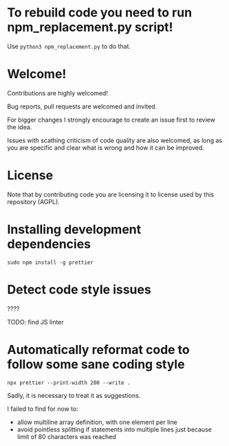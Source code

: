 # To rebuild code you need to run npm_replacement.py script!

Use `python3 npm_replacement.py` to do that.

# Welcome!

Contributions are highly welcomed!

Bug reports, pull requests are welcomed and invited.

For bigger changes I strongly encourage to create an issue first to review the idea.

Issues with scathing criticism of code quality are also welcomed, as long as you are specific and clear what is wrong and how it can be improved.

# License

Note that by contributing code you are licensing it to license used by this repository (AGPL).

# Installing development dependencies

`sudo npm install -g prettier`

# Detect code style issues

????

TODO: find JS linter

# Automatically reformat code to follow some sane coding style

`npx prettier --print-width 200 --write .`

Sadly, it is necessary to treat it as suggestions.

I failed to find for now to:

- allow multiline array definition, with one element per line
- avoid pointless splitting if statements into multiple lines just because limit of 80 characters was reached

